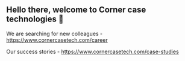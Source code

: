 ## Hello there, welcome to Corner case technologies 👋

We are searching for new colleagues - https://www.cornercasetech.com/career

Our success stories - https://www.cornercasetech.com/case-studies

